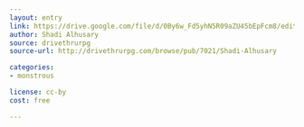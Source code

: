 ```yaml
---
layout: entry
link: https://drive.google.com/file/d/0By6w_Fd5yhN5R09aZU45bEpFcm8/edit 
author: Shadi Alhusary
source: drivethrurpg
source-url: http://drivethrurpg.com/browse/pub/7021/Shadi-Alhusary

categories:
- monstrous

license: cc-by
cost: free 

---
```

